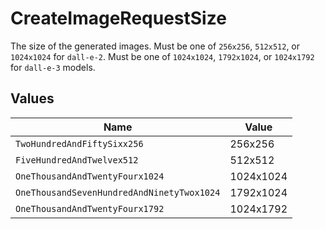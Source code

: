 # CreateImageRequestSize

The size of the generated images. Must be one of `256x256`, `512x512`, or `1024x1024` for `dall-e-2`. Must be one of `1024x1024`, `1792x1024`, or `1024x1792` for `dall-e-3` models.


## Values

| Name                                       | Value                                      |
| ------------------------------------------ | ------------------------------------------ |
| `TwoHundredAndFiftySixx256`                | 256x256                                    |
| `FiveHundredAndTwelvex512`                 | 512x512                                    |
| `OneThousandAndTwentyFourx1024`            | 1024x1024                                  |
| `OneThousandSevenHundredAndNinetyTwox1024` | 1792x1024                                  |
| `OneThousandAndTwentyFourx1792`            | 1024x1792                                  |